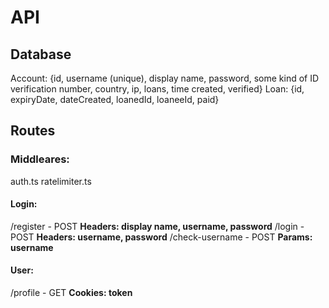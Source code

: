 # API

## Database
Account: {id, username (unique), display name, password, some kind of ID verification number, country, ip, loans, time created, verified}
Loan: {id, expiryDate, dateCreated, loanedId, loaneeId, paid}

## Routes

### Middleares:
auth.ts
ratelimiter.ts

#### Login:

/register - POST
**Headers: display name, username, password**
/login - POST
**Headers: username, password**
/check-username - POST
**Params: username**

#### User:

/profile - GET
**Cookies: token**